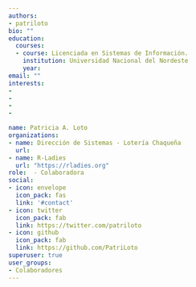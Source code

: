 ```yaml
---
authors:
- patriloto
bio: ""
education:
  courses:
  - course: Licenciada en Sistemas de Información.
    institution: Universidad Nacional del Nordeste 
    year: 
email: ""
interests:
-  
- 
- 
- 

name: Patricia A. Loto
organizations:
- name: Dirección de Sistemas - Lotería Chaqueña
  url: 
- name: R-Ladies
  url: "https://rladies.org"
role:  - Colaboradora
social:
- icon: envelope
  icon_pack: fas
  link: '#contact'
- icon: twitter
  icon_pack: fab
  link: https://twitter.com/patriloto
- icon: github
  icon_pack: fab
  link: https://github.com/PatriLoto
superuser: true
user_groups:
- Colaboradores
---
```




